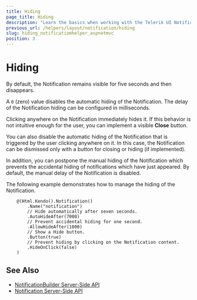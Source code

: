 ```yaml
---
title: Hiding
page_title: Hiding
description: "Learn the basics when working with the Telerik UI Notification component for {{ site.framework }}."
previous_url: /helpers/layout/notification/hiding
slug: hiding_notificatiomhelper_aspnetmvc
position: 3
---
```


# Hiding

By default, the Notification remains visible for five seconds and then disappears.

A `0` (zero) value disables the automatic hiding of the Notification. The delay of the Notification hiding can be configured in milliseconds.

Clicking anywhere on the Notification immediately hides it. If this behavior is not intuitive enough for the user, you can implement a visible **Close** button.

You can also disable the automatic hiding of the Notification that is triggered by the user clicking anywhere on it. In this case, the Notification can be dismissed only with a button for closing or hiding (if implemented).

In addition, you can postpone the manual hiding of the Notification which prevents the accidental hiding of notifications which have just appeared. By default, the manual delay of the Notification is disabled.

The following example demonstrates how to manage the hiding of the Notification.

```HtmlHelper
    @(Html.Kendo().Notification()
        .Name("notification")
        // Hide automatically after seven seconds.
        .AutoHideAfter(7000)
        // Prevent accidental hiding for one second.
        .AllowHideAfter(1000)
        // Show a Hide button.
        .Button(true)
        // Prevent hiding by clicking on the Notification content.
        .HideOnClick(false)
    )
```

## See Also

* [NotificationBuilder Server-Side API](/api/Kendo.Mvc.UI.Fluent/NotificationBuilder)
* [Notification Server-Side API](/api/notification)
